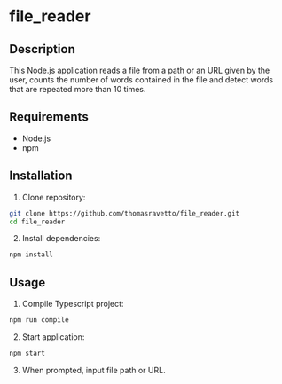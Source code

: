 # file_reader

## Description

This Node.js application reads a file from a path or an URL given by the user, counts the number of words contained in the file and detect words that are repeated more than 10 times.

## Requirements

- Node.js
- npm

## Installation

1. Clone repository:
```sh
git clone https://github.com/thomasravetto/file_reader.git
cd file_reader
```

2. Install dependencies:
```sh
npm install
```

## Usage

1. Compile Typescript project:
```sh
npm run compile
```

2. Start application:
```sh
npm start
```

3. When prompted, input file path or URL.